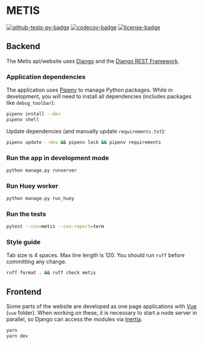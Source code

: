 # METIS

[![github-tests-py-badge]][github-tests-py]
[![codecov-badge]][codecov]
[![license-badge]](LICENSE)


## Backend

The Metis api/website uses [Django][django] and the [Django REST Framework][drf].

### Application dependencies

The application uses [Pipenv][pipenv] to manage Python packages. While in development, you will need to install
all dependencies (includes packages like `debug_toolbar`):

```bash
pipenv install --dev
pipenv shell
```

Update dependencies (and manually update `requirements.txt`):

```bash
pipenv update --dev && pipenv lock && pipenv requirements
```

### Run the app in development mode

```bash
python manage.py runserver
```

### Run Huey worker

```bash
python manage.py run_huey
```

### Run the tests

```bash
pytest --cov=metis --cov-report=term
```

### Style guide

Tab size is 4 spaces. Max line length is 120. You should run `ruff` before committing any change.

```bash
ruff format . && ruff check metis
```

## Frontend

Some parts of the website are developed as one page applications with [Vue][vue] (`vue` folder).
When working on these, it is necessary to start a node server in parallel, so Django can access the
modules via [Inertia][inertia].

```bash
yarn
yarn dev
```


[codecov]: https://app.codecov.io/gh/eillarra/metis
[codecov-badge]: https://codecov.io/gh/eillarra/metis/branch/main/graph/badge.svg?token=xZLoEWNzgu
[github-tests-py]: https://github.com/eillarra/metis/actions?query=workflow%3Atests-py
[github-tests-py-badge]: https://github.com/eillarra/metis/actions/workflows/tests_py.yml/badge.svg?branch=main
[license-badge]: https://img.shields.io/badge/license-MIT-blue.svg

[django]: https://www.djangoproject.com/
[drf]: https://www.django-rest-framework.org/
[inertia]: https://inertiajs.com/
[pipenv]: https://docs.pipenv.org/#install-pipenv-today
[vue]: https://vuejs.org/

